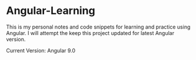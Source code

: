 # Angular-Learning 

This is my personal notes and code snippets for learning and practice using Angular.
I will attempt the keep this project updated for latest Angular version.


Current Version: Angular 9.0


